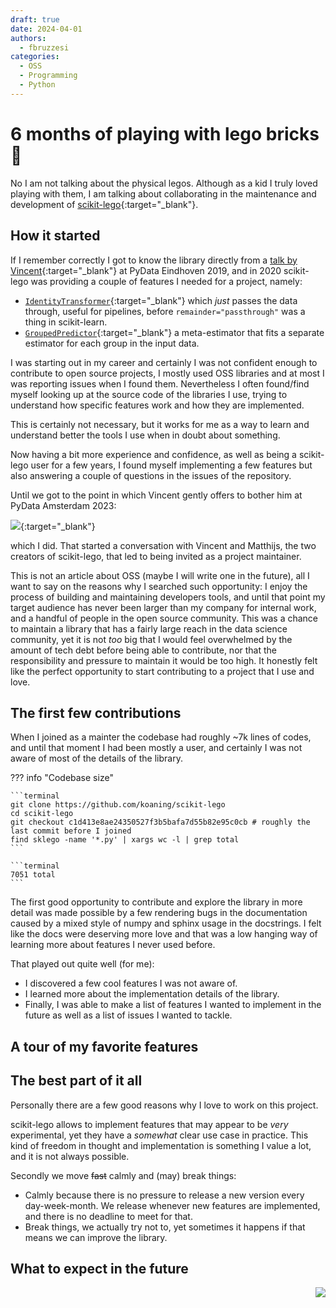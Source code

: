 ```yaml
---
draft: true
date: 2024-04-01
authors:
  - fbruzzesi
categories:
  - OSS
  - Programming
  - Python
---
```


# 6 months of playing with lego bricks 🧱

No I am not talking about the physical legos. Although as a kid I truly loved playing with them, I am talking about collaborating in the maintenance and development of [scikit-lego][scikit-lego]{:target="_blank"}.

<!-- more -->

## How it started

If I remember correctly I got to know the library directly from a [talk by Vincent][untitled12-talk]{:target="_blank"} at PyData Eindhoven 2019, and in 2020 scikit-lego was providing a couple of features I needed for a project, namely:

- [`IdentityTransformer`][identity-transformer]{:target="_blank"} which *just* passes the data through, useful for pipelines, before `remainder="passthrough"` was a thing in scikit-learn.
- [`GroupedPredictor`][grouped-predictor]{:target="_blank"} a meta-estimator that fits a separate estimator for each group in the input data.

I was starting out in my career and certainly I was not confident enough to contribute to open source projects, I mostly used OSS libraries and at most I was reporting issues when I found them. Nevertheless I often found/find myself looking up at the source code of the libraries I use, trying to understand how specific features work and how they are implemented.

This is certainly not necessary, but it works for me as a way to learn and understand better the tools I use when in doubt about something.

Now having a bit more experience and confidence, as well as being a scikit-lego user for a few years, I found myself implementing a few features but also answering a couple of questions in the issues of the repository.

Until we got to the point in which Vincent gently offers to bother him at PyData Amsterdam 2023:

[<img src="../../../../../images/2024-04-01-6-months-of-playing-with-lego-bricks/vincent-offer.png">][thread]{:target="_blank"}

which I did. That started a conversation with Vincent and Matthijs, the two creators of scikit-lego, that led to being invited as a project maintainer.

This is not an article about OSS (maybe I will write one in the future), all I want to say on the reasons why I searched such opportunity: I enjoy the process of building and maintaining developers tools, and until that point my target audience has never been larger than my company for internal work, and a handful of people in the open source community. This was a chance to maintain a library that has a fairly large reach in the data science community, yet it is not *too* big that I would feel overwhelmed by the amount of tech debt before being able to contribute, nor that the responsibility and pressure to maintain it would be too high. It honestly felt like the perfect opportunity to start contributing to a project that I use and love.

## The first few contributions

When I joined as a mainter the codebase had roughly ~7k lines of codes, and until that moment I had been mostly a user, and certainly I was not aware of most of the details of the library.

??? info "Codebase size"

    ```terminal
    git clone https://github.com/koaning/scikit-lego
    cd scikit-lego
    git checkout c1d413e8ae24350527f3b5bafa7d55b82e95c0cb # roughly the last commit before I joined
    find sklego -name '*.py' | xargs wc -l | grep total
    ```

    ```terminal
    7051 total
    ```

The first good opportunity to contribute and explore the library in more detail was made possible by a few rendering bugs in the documentation caused by a mixed style of numpy and sphinx usage in the docstrings. I felt like the docs were deserving more love and that was a low hanging way of learning more about features I never used before.

That played out quite well (for me):

- I discovered a few cool features I was not aware of.
- I learned more about the implementation details of the library.
- Finally, I was able to make a list of features I wanted to implement in the future as well as a list of issues I wanted to tackle.

## A tour of my favorite features

## The best part of it all

Personally there are a few good reasons why I love to work on this project.

scikit-lego allows to implement features that may appear to be *very* experimental, yet they have a *somewhat* clear use case in practice. This kind of freedom in thought and implementation is something I value a lot, and it is not always possible.

Secondly we move <s>fast</s> calmly and (may) break things:

- Calmly because there is no pressure to release a new version every day-week-month. We release whenever new features are implemented, and there is no deadline to meet for that.
- Break things, we actually try not to, yet sometimes it happens if that means we can improve the library.

## What to expect in the future

<img src="../../../../../images/written-by-human.svg" align="right">

[scikit-lego]: https://koaning.github.io/scikit-lego/
[untitled12-talk]: https://youtu.be/yXGCKqo5cEY?si=rUbBpniqAvu68PHi&t=1593
[identity-transformer]: https://koaning.github.io/scikit-lego/api/preprocessing/#sklego.preprocessing.identitytransformer.IdentityTransformer
[grouped-predictor]: https://koaning.github.io/scikit-lego/api/meta/#sklego.meta.grouped_predictor.GroupedPredictor
[thread]: https://github.com/koaning/scikit-lego/issues/575#issuecomment-1666572035
